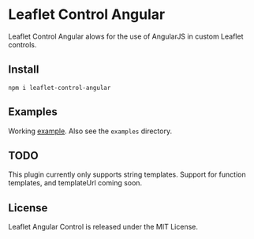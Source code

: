 # Leaflet Control Angular

Leaflet Control Angular alows for the use of AngularJS in custom Leaflet controls.

## Install
`npm i leaflet-control-angular`

## Examples

Working [example](http://grantharris.github.io/leaflet-control-angular/examples/example.html). Also see the `examples` directory.

## TODO

This plugin currently only supports string templates. Support for function templates, and templateUrl coming soon.

## License

Leaflet Angular Control is released under the MIT License.
